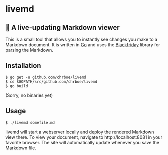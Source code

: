 # livemd

## 📝 A live-updating Markdown viewer

This is a small tool that allows you to instantly see changes you make to a
Markdown document. It is written in [Go](https://www.golang.org) and uses the
[Blackfriday](https://github.com/russross/blackfriday) library for parsing the
Markdown.

## Installation

```
$ go get -u github.com/chrboe/livemd
$ cd $GOPATH/src/github.com/chrboe/livemd
$ go build
```

(Sorry, no binaries yet)

## Usage

```
$ ./livemd somefile.md
```

livemd will start a webserver locally and deploy the rendered Markdown view there.
To view your document, navigate to http://localhost:8081 in your favorite browser.
The site will automatically update whenever you save the Markdown file.
